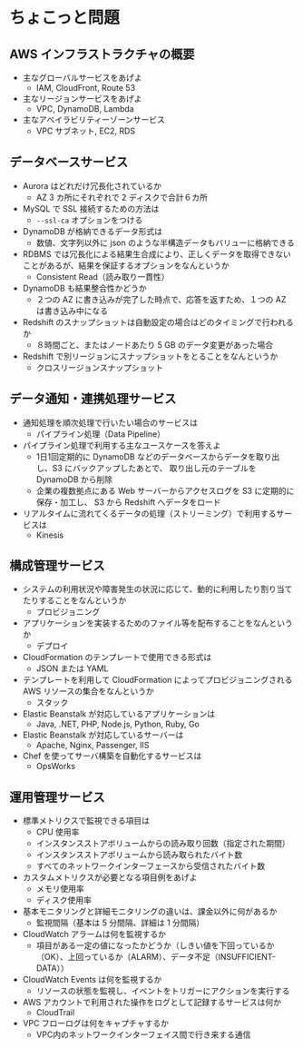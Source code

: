 # ちょこっと問題

## AWS インフラストラクチャの概要
- 主なグローバルサービスをあげよ
    - IAM, CloudFront, Route 53
- 主なリージョンサービスをあげよ
    - VPC, DynamoDB, Lambda
- 主なアベイラビリティーゾーンサービス
    - VPC サブネット, EC2, RDS

## データベースサービス
- Aurora はどれだけ冗長化されているか
    - AZ 3 カ所にそれぞれで 2 ディスクで合計６カ所
- MySQL で SSL 接続するための方法は
    - `--ssl-ca` オプションをつける
- DynamoDB が格納できるデータ形式は
    - 数値、文字列以外に json のような半構造データもバリューに格納できる
- RDBMS では冗長化による結果生合成により、正しくデータを取得できないことがあるが、結果を保証するオプションをなんというか
    - Consistent Read（読み取り一貫性）
- DynamoDB も結果整合性かどうか
    - ２つの AZ に書き込みが完了した時点で、応答を返すため、１つの AZ は書き込み中になる
- Redshift のスナップショットは自動設定の場合はどのタイミングで行われるか
    - ８時間ごと、またはノードあたり 5 GB のデータ変更があった場合
- Redshift で別リージョンにスナップショットをとることをなんというか
    -  クロスリージョンスナップショット

## データ通知・連携処理サービス
- 通知処理を順次処理で行いたい場合のサービスは
    - パイプライン処理（Data Pipeline）
- パイプライン処理で利用する主なユースケースを答えよ
    - 1日1回定期的に DynamoDB などのデータベースからデータを取り出し、S3 にバックアップしたあとで、
      取り出し元のテーブルを DynamoDB から削除
    - 企業の複数拠点にある Web サーバーからアクセスログを S3 に定期的に保存・加工し、
      S3 から Redshift へデータをロード
- リアルタイムに流れてくるデータの処理（ストリーミング）で利用するサービスは
    - Kinesis

## 構成管理サービス
- システムの利用状況や障害発生の状況に応じて、動的に利用したり割り当てたりすることをなんというか
    - プロビジョニング
- アプリケーションを実装するためのファイル等を配布することをなんというか
    - デプロイ
- CloudFormation のテンプレートで使用できる形式は
    - JSON または YAML
- テンプレートを利用して CloudFormation によってプロビジョニングされる AWS リソースの集合をなんというか
    - スタック
- Elastic Beanstalk が対応しているアプリケーションは
    - Java, .NET, PHP, Node.js, Python, Ruby, Go
- Elastic Beanstalk が対応しているサーバーは
    - Apache, Nginx, Passenger, IIS
- Chef を使ってサーバ構築を自動化するサービスは
    - OpsWorks

## 運用管理サービス
- 標準メトリクスで監視できる項目は
    - CPU 使用率
    - インスタンスストアボリュームからの読み取り回数（指定された期間）
    - インスタンスストアボリュームから読み取られたバイト数
    - すべてのネットワークインターフェースから受信されたバイト数
- カスタムメトリクスが必要となる項目例をあげよ
    - メモリ使用率
    - ディスク使用率
- 基本モニタリングと詳細モニタリングの違いは、課金以外に何があるか
    - 監視間隔（基本は 5 分間隔、詳細は 1 分間隔）
- CloudWatch アラームは何を監視するか
    - 項目がある一定の値になったかどうか（しきい値を下回っているか（OK）、上回っているか（ALARM）、データ不足（INSUFFICIENT-DATA））
- CloudWatch Events は何を監視するか
    - リソースの状態を監視し、イベントをトリガーにアクションを実行する
- AWS アカウントで利用された操作をログとして記録するサービスは何か
    - CloudTrail
- VPC フローログは何をキャプチャするか
    - VPC内のネットワークインターフェイス間で行き来する通信
